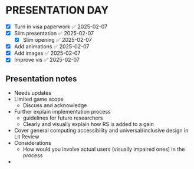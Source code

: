 # PRESENTATION DAY
- [x] Turn in visa paperwork ✅ 2025-02-07
- [x] Slim presentation ✅ 2025-02-07
	- [x] Slim opening ✅ 2025-02-07
- [x] Add animations ✅ 2025-02-07
- [x] Add images ✅ 2025-02-07
- [x] Improve vis ✅ 2025-02-07

## Presentation notes
- Needs updates
- Limited game scope
	- Discuss and acknowledge 
- Further explain implementation process
	- guidelines for future researchers
	- Clearly and visually explain how RS is added to a gain
- Cover general computing accessibility and universal/inclusive design in Lit Review
- Considerations
	- How would you involve actual users (visually impaired ones) in the process 
- 